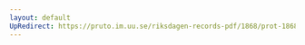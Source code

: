 ```yaml
---
layout: default
UpRedirect: https://pruto.im.uu.se/riksdagen-records-pdf/1868/prot-1868--fk--512.pdf
---
```

